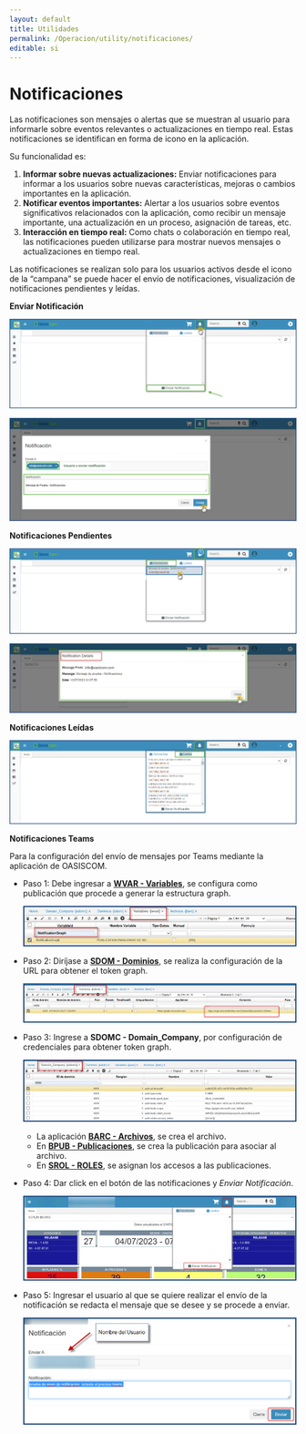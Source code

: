 ```yaml
---
layout: default
title: Utilidades
permalink: /Operacion/utility/notificaciones/
editable: si
---
```


# Notificaciones

Las notificaciones son mensajes o alertas que se muestran al usuario para informarle sobre eventos relevantes o actualizaciones en tiempo real. Estas notificaciones se identifican en forma de icono en la aplicación. 

Su funcionalidad es: 
1. **Informar sobre nuevas actualizaciones:** Enviar notificaciones para informar a los usuarios sobre nuevas características, mejoras o cambios importantes en la aplicación.
2. **Notificar eventos importantes:** Alertar a los usuarios sobre eventos significativos relacionados con la aplicación, como recibir un mensaje importante, una actualización en un proceso, asignación de tareas, etc.
3. **Interacción en tiempo real:** Como chats o colaboración en tiempo real, las notificaciones pueden utilizarse para mostrar nuevos mensajes o actualizaciones en tiempo real.

Las notificaciones se realizan solo para los usuarios activos desde el icono de la “campana” se puede hacer el envío de notificaciones, visualización de notificaciones pendientes y leídas.

**Enviar Notificación**

![](notificaciones1.png)

![](notificaciones2.png)

**Notificaciones Pendientes**

![](notificaciones3.png)

![](notificaciones4.png)

**Notificaciones Leídas**

![](notificaciones5.png)

**Notificaciones Teams**

Para la configuración del envío de mensajes por Teams mediante la aplicación de OASISCOM.

* Paso 1: Debe ingresar a [**WVAR - Variables**](https://docs.oasiscom.com/Operacion/dss/bsc/wbasica/wvar), se configura como publicación que procede a generar la estructura graph.
 
    ![](notificaciones6.png)
    
* Paso 2: Diríjase a [**SDOM - Dominios**](https://docs.oasiscom.com/Operacion/cloud/sbasic/sdom), se realiza la configuración de la URL para obtener el token graph.

    ![](notificaciones7.png)

* Paso 3: Ingrese a **SDOMC - Domain_Company**, por configuración de credenciales para obtener token graph.

    ![](notificaciones8.png)

    - La aplicación [**BARC - Archivos**](https://docs.oasiscom.com/Operacion/utility/barchi/barc), se crea el archivo.
    - En [**BPUB - Publicaciones**](https://docs.oasiscom.com/Operacion/utility/barchi/bpub), se crea la publicación para asociar al archivo.
    - En [**SROL - ROLES**](https://docs.oasiscom.com/Operacion/system/sacceso/srol), se asignan los accesos a las publicaciones.

* Paso 4: Dar click en el botón de las notificaciones y *Enviar Notificación*.

    ![](notificaciones9.png)

* Paso 5: Ingresar el usuario al que se quiere realizar el envío de la notificación se redacta el mensaje que se desee y se procede a enviar.

    ![](notificaciones10.png)




